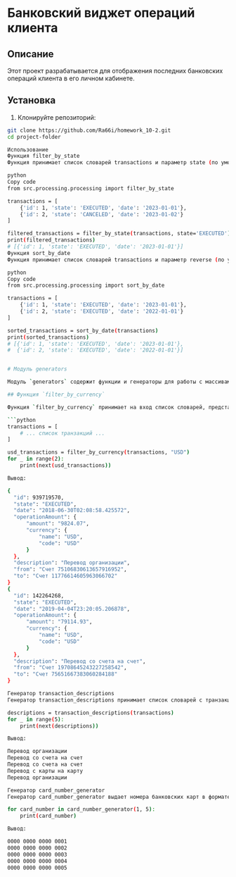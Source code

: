 # Банковский виджет операций клиента

## Описание

Этот проект разрабатывается для отображения последних банковских операций клиента в его личном кабинете.

## Установка

1. Клонируйте репозиторий:

```bash
git clone https://github.com/Ra66i/homework_10-2.git
cd project-folder

Использование
Функция filter_by_state
Функция принимает список словарей transactions и параметр state (по умолчанию 'EXECUTED'). Возвращает новый список словарей, содержащий только те операции, у которых ключ state равен переданному значению.

python
Copy code
from src.processing.processing import filter_by_state

transactions = [
    {'id': 1, 'state': 'EXECUTED', 'date': '2023-01-01'},
    {'id': 2, 'state': 'CANCELED', 'date': '2023-01-02'}
]

filtered_transactions = filter_by_state(transactions, state='EXECUTED')
print(filtered_transactions)
# [{'id': 1, 'state': 'EXECUTED', 'date': '2023-01-01'}]
Функция sort_by_date
Функция принимает список словарей transactions и параметр reverse (по умолчанию True). Возвращает новый список словарей, отсортированный по полю date.

python
Copy code
from src.processing.processing import sort_by_date

transactions = [
    {'id': 1, 'state': 'EXECUTED', 'date': '2023-01-01'},
    {'id': 2, 'state': 'EXECUTED', 'date': '2022-01-01'}
]

sorted_transactions = sort_by_date(transactions)
print(sorted_transactions)
# [{'id': 1, 'state': 'EXECUTED', 'date': '2023-01-01'},
#  {'id': 2, 'state': 'EXECUTED', 'date': '2022-01-01'}]


# Модуль generators

Модуль `generators` содержит функции и генераторы для работы с массивами транзакций. Он позволяет финансовым аналитикам быстро и удобно находить нужную информацию о транзакциях и проводить анализ данных.

## Функция `filter_by_currency`

Функция `filter_by_currency` принимает на вход список словарей, представляющих транзакции, и возвращает итератор, который поочередно выдает транзакции, где валюта операции соответствует заданной. Например:

```python
transactions = [
    # ... список транзакций ...
]

usd_transactions = filter_by_currency(transactions, "USD")
for _ in range(2):
    print(next(usd_transactions))

Вывод:

{
  "id": 939719570,
  "state": "EXECUTED",
  "date": "2018-06-30T02:08:58.425572",
  "operationAmount": {
      "amount": "9824.07",
      "currency": {
          "name": "USD",
          "code": "USD"
      }
  },
  "description": "Перевод организации",
  "from": "Счет 75106830613657916952",
  "to": "Счет 11776614605963066702"
}
{
  "id": 142264268,
  "state": "EXECUTED",
  "date": "2019-04-04T23:20:05.206878",
  "operationAmount": {
      "amount": "79114.93",
      "currency": {
          "name": "USD",
          "code": "USD"
      }
  },
  "description": "Перевод со счета на счет",
  "from": "Счет 19708645243227258542",
  "to": "Счет 75651667383060284188"
}

Генератор transaction_descriptions
Генератор transaction_descriptions принимает список словарей с транзакциями и возвращает описание каждой операции по очереди. Например:

descriptions = transaction_descriptions(transactions)
for _ in range(5):
    print(next(descriptions))

Вывод:

Перевод организации
Перевод со счета на счет
Перевод со счета на счет
Перевод с карты на карту
Перевод организации

Генератор card_number_generator
Генератор card_number_generator выдает номера банковских карт в формате XXXX XXXX XXXX XXXX, где X — цифра номера карты. Генератор может сгенерировать номера карт в заданном диапазоне от 0000 0000 0000 0001 до 9999 9999 9999 9999. Например:

for card_number in card_number_generator(1, 5):
    print(card_number)

Вывод:

0000 0000 0000 0001
0000 0000 0000 0002
0000 0000 0000 0003
0000 0000 0000 0004
0000 0000 0000 0005